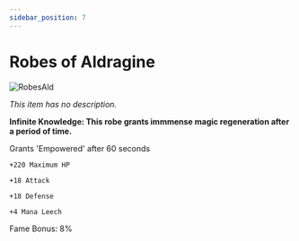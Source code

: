 ```yaml
---
sidebar_position: 7
---
```


# Robes of Aldragine

![RobesAld](https://vwiki.valorserver.com/api/item/picture/robes%20of%20aldragine)

<i>This item has no description.</i>

**Infinite Knowledge: This robe grants immmense magic regeneration after a period of time.**

Grants 'Empowered' after 60 seconds

    +220 Maximum HP
    
    +18 Attack
    
    +18 Defense
    
    +4 Mana Leech
   
Fame Bonus: 8%
